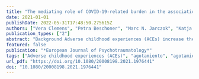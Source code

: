 ```yaml
---
title: "The mediating role of COVID-19-related burden in the association between adverse childhood experiences and emotional exhaustion: results of the egePan – VOICE study"
date: 2021-01-01
publishDate: 2022-05-31T17:48:50.275615Z
authors: ["Vera Clemens", "Petra Beschoner", "Marc N. Jarczok", "Katja Weimer", "Maximilian Kempf", "Eva Morawa", "Franziska Geiser", "Christian Albus", "Susan Steudte-Schmiedgen", "Harald Gündel", "J.M. Fegert", "Lucia Jerg-Bretzke"]
publication_types: ["2"]
abstract: "Background Adverse childhood experiences (ACEs) increase the risk for mental health problems. However, there is a lack of data targeting the role of ACEs for one of the most prevalent mental health problems in health-care professionals: burnout.Objective We aimed to assess the relationship between ACEs and the core burnout dimension ‘emotional exhaustion’ (EE). As health-care professionals have been facing particular challenges during the COVID-19 pandemic, we furthermore aimed to assess the role of COVID-19 associated burden in the interplay between ACEs and EE.Methods During the first lockdown in Germany, a total of 2500 medical healthcare professionals were questioned in a cross-sectional online survey. Questions targeted, among others, sociodemographics, ACEs, COVID-19-associated problems (e.g. increase of workload, worries about relatives and patients) and emotional exhaustion, measured by the respective dimension of the Maslach Burnout Inventory (MBI).Results In German health-care professionals, ACEs were associated with a higher EE score. The number of experienced ACEs was associated with the majority of assessed COVID-19-associated problems. An increasing number of ACEs predicted higher EE scores, controlling for gender. The association between ACEs and EE was mediated significantly by COVID-19-associated problems. These included maladaptive coping strategies such as increased smoking, drinking and use of antidepressants/tranquilizers, feeling less protected by measures of the employee or the state, a greater feeling of being burdened by COVID-19-associated problems and greater exhaustion and sleep problems.Conclusion Our findings suggest ACEs as significant risk factor for EE in German health-care professionals. The current pandemic means a significant burden that further pronounces this risk."
featured: false
publication: "*European Journal of Psychotraumatology*"
tags: ["Adverse childhood experiences (ACEs)", "agotamiento", "agotamiento emocional", "burnout", "COVID-19", "emotional exhaustion", "Experiencias adversas en la niñez (ACEs)", "healthcare professionals", "pandemia", "pandemic", "profesionales de la salud", "不良童年经历 (ACE)", "倦怠", "医疗保健专业人员", "情绪疲惫", "流行病"]
url_pdf: "https://doi.org/10.1080/20008198.2021.1976441"
doi: "10.1080/20008198.2021.1976441"
---
```


